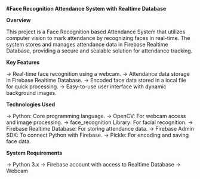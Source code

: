 **#Face Recognition Attendance System with Realtime Database**

**Overview**

This project is a Face Recognition based Attendance System that utilizes computer vision to mark attendance by recognizing faces in real-time. The system stores and manages attendance data in Firebase Realtime Database, providing a secure and scalable solution for attendance tracking.

**Key Features**

-> Real-time face recognition using a webcam.
-> Attendance data storage in Firebase Realtime Database.
-> Encoded face data stored in a local file for quick processing.
-> Easy-to-use user interface with dynamic background images.

**Technologies Used**

-> Python: Core programming language.
-> OpenCV: For webcam access and image processing.
-> face_recognition Library: For facial recognition.
-> Firebase Realtime Database: For storing attendance data.
-> Firebase Admin SDK: To connect Python with Firebase.
-> Pickle: For encoding and saving face data.

**System Requirements**

-> Python 3.x
-> Firebase account with access to Realtime Database
-> Webcam
